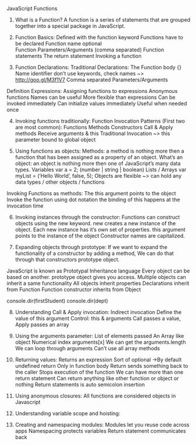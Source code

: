 JavaScript Functions
1. What is a Function?
A function is a series of statements that are grouped together into a special package in JavaScript.

2. Function Basics:
Defined with the function keyword
Functions have to be declared
Function name optional	
Function Parameters/Arguments (comma separated)
Function statements
The return statement
Invoking a function

3. Function Declarations:
Traditional Declarations: 
The Function body {}
Name identifier don’t use keywords, check names ~> http://goo.gl/M3f1V7
Comma separated Parameters/Arguments


Definition Expressions:
Assigning functions to expressions
Anonymous functions
Names can be useful
More flexible than expressions
Can be invoked immediately
Can initialize values immediately
Useful when needed once


4. Invoking functions traditionally:
Function Invocation Patterns (First two are most common): 
Functions
Methods
Constructors
Call & Apply methods
Receive arguments & this
Traditional Invocation ~> this parameter bound to global object




5. Using functions as objects:
Methods: a method is nothing more then a function that has been assigned as a property of an object.
What’s an object: an object is nothing more then one of JavaScript’s many data types.
Variables var a = 2; (number | string | boolean)
Lists / Arrays var myList = (‘Hello World’, false, 5);
Objects are flexible ~> can hold any data types / other objects / functions


Invoking Functions as methods: 
The this argument points to the object
Invoke the function using dot notation
the binding of this happens at the invocation time


6. Invoking instances through the constructor: 
Functions can construct objects using the new keyword.
new creates a new instance of the object.
Each new instance has it’s own set of properties.
this argument points to the instance of the object
Constructor names are capitalized.


7. Expanding objects through prototype: If we want to expand the functionality of a constructor by adding a method, We can do that through that constructors prototype object. 

JavaScript is known as Prototypal Inheritance language
Every object can be based on another.
prototype object gives you access.
Multiple objects can inherit a same functionality
All objects inherit properties
Declarations inherit from Function
Function constructor inherits from Object



console.dir(firstStudent)
console.dir(dept)

8. Understanding Call & Apply invocation:
Indirect invocation
Define the value of this argument
Control: this & arguments
Call passes a value, Apply passes an array


9. Using the arguments parameter:
List of elements passed
An Array like object
Numerical index arguments[x]
We can get the arguments.length
We can loop through arguments
Can’t use all array methods


10. Returning values:
Returns an expression
Sort of optional ->By default undefined return
Only in function body
Return sends something back to the caller
Stops execution of the function
We can have more than one return statement
Can return anything like other function or object or nothing
Return statements is auto semicolon insertion


11. Using anonymous closures:
All functions are considered objects in Javascript



12. Understanding variable scope and hoisting:

13. Creating and namespacing modules:
Modules let you reuse code across apps
Namespacing protects variables
Return statement communicates back
